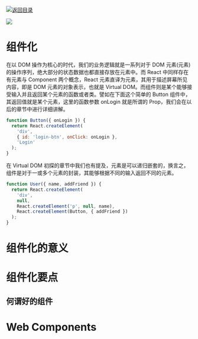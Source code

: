 [![返回目录](https://parg.co/US3)](https://parg.co/UGZ)

![](https://coding.net/u/hoteam/p/Cache/git/raw/master/2016/12/2/1--EO6XOpPOBezhM-3C5vl1Q.jpeg)

# 组件化

在以 DOM 操作为核心的时代，我们的业务逻辑就是一系列对于 DOM 元素(元素)的操作序列，绝大部分的状态数据也都直接存放在元素中。而 React 中同样存在有元素与 Component 两个概念，React 元素直译为元素，其用于描述屏幕所见内容，即是 DOM 元素的对象表示，也就是 Virtual DOM。而组件则是某个能够接受输入并且返回某个元素的函数或者类。譬如在下面这个简单的 Button 组件中，其返回值就是某个元素，这里的函数参数 onLogin 就是所谓的 Prop，我们会在以后的章节中进行详细讲解。

```js
function Button({ onLogin }) {
  return React.createElement(
    'div',
    { id: 'login-btn', onClick: onLogin },
    'Login'
  );
}
```

在 Virtual DOM 初探的章节中我们也有提及，元素是可以递归嵌套的，换言之，组件是对于一或多个元素的封装，其能够根据不同的输入返回不同的元素。

```js
function User({ name, addFriend }) {
  return React.createElement(
    'div',
    null,
    React.createElement('p', null, name),
    React.createElement(Button, { addFriend })
  );
}
```

# 组件化的意义

# 组件化要点

## 何谓好的组件

# Web Components
